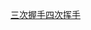 <!-- 2020-11-13 -->

[三次握手四次挥手](https://github.com/Advanced-Frontend/Daily-Interview-Question/issues/15)
